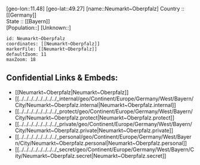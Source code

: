 ﻿---
location: [49.27,11.48] 
mapzoom: [7,12] 
mapmarker: city 
type: City
tags:
- geo/City


SpocWebEntityId: 32840
isDeleted: false
confidential: public

---
[geo-lon::11.48] 
[geo-lat::49.27] 
[name::Neumarkt~Oberpfalz] 
Country :: [[Germany]]  
State :: [[Bayern]]  
[Population::] 
[Unknown::] 


```leaflet
id: Neumarkt~Oberpfalz
coordinates: [[Neumarkt~Oberpfalz]] 
markerFile: [[Neumarkt~Oberpfalz]] 
defaultZoom: 11 
maxZoom: 18
```


## Confidential Links & Embeds: 
- [[Neumarkt~Oberpfalz|Neumarkt~Oberpfalz]]  
- [[../../../../../../../../_internal/geo/Continent/Europe/Germany/West/Bayern/City/Neumarkt~Oberpfalz.internal|Neumarkt~Oberpfalz.internal]] 
- [[../../../../../../../../_protect/geo/Continent/Europe/Germany/West/Bayern/City/Neumarkt~Oberpfalz.protect|Neumarkt~Oberpfalz.protect]] 
- [[../../../../../../../../_private/geo/Continent/Europe/Germany/West/Bayern/City/Neumarkt~Oberpfalz.private|Neumarkt~Oberpfalz.private]] 
- [[../../../../../../../../_personal/geo/Continent/Europe/Germany/West/Bayern/City/Neumarkt~Oberpfalz.personal|Neumarkt~Oberpfalz.personal]] 
- [[../../../../../../../../_secret/geo/Continent/Europe/Germany/West/Bayern/City/Neumarkt~Oberpfalz.secret|Neumarkt~Oberpfalz.secret]] 
